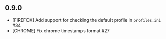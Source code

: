 ## 0.9.0
- [FIREFOX] Add support for checking the default profile in `profiles.ini` #34
- [CHROME] Fix chrome timestamps format #27